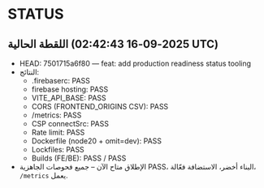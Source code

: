 # STATUS
## اللقطة الحالية (2025-09-16 02:42:43 UTC)
- HEAD: 7501715a6f80 — feat: add production readiness status tooling
- النتائج:
  - .firebaserc: PASS
  - firebase hosting: PASS
  - VITE_API_BASE: PASS
  - CORS (FRONTEND_ORIGINS CSV): PASS
  - /metrics: PASS
  - CSP connectSrc: PASS
  - Rate limit: PASS
  - Dockerfile (node20 + omit=dev): PASS
  - Lockfiles: PASS
  - Builds (FE/BE): PASS / PASS
- الإطلاق متاح الآن – جميع فحوصات الجاهزية PASS، البناء أخضر، الاستضافة فعّالة، `/metrics` يعمل.
